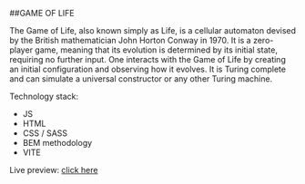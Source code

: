 ##GAME OF LIFE

The Game of Life, also known simply as Life, is a cellular automaton devised by the British mathematician John Horton Conway in 1970. It is a zero-player game, meaning that its evolution is determined by its initial state, requiring no further input. One interacts with the Game of Life by creating an initial configuration and observing how it evolves. It is Turing complete and can simulate a universal constructor or any other Turing machine.

Technology stack:

- JS
- HTML
- CSS / SASS
- BEM methodology
- VITE

Live preview: [click here](https://msu2krk.github.io/game-of-life/)
